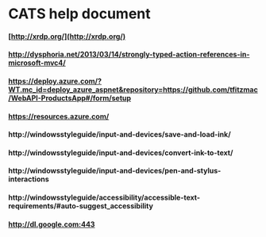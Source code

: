 # CATS help document

#### [http://xrdp.org/](http://xrdp.org/)
#### http://dysphoria.net/2013/03/14/strongly-typed-action-references-in-microsoft-mvc4/
#### https://deploy.azure.com/?WT.mc_id=deploy_azure_aspnet&repository=https://github.com/tfitzmac/WebAPI-ProductsApp#/form/setup
#### https://resources.azure.com/
#### http://windowsstyleguide/input-and-devices/save-and-load-ink/
#### http://windowsstyleguide/input-and-devices/convert-ink-to-text/
#### http://windowsstyleguide/input-and-devices/pen-and-stylus-interactions
#### http://windowsstyleguide/accessibility/accessible-text-requirements/#auto-suggest_accessibility
#### http://dl.google.com:443
  
